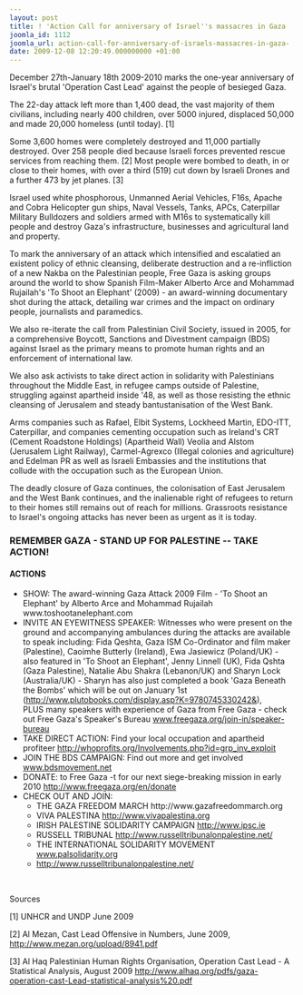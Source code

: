 ```yaml
---
layout: post
title: ! 'Action Call for anniversary of Israel''s massacres in Gaza  '
joomla_id: 1112
joomla_url: action-call-for-anniversary-of-israels-massacres-in-gaza-
date: 2009-12-08 12:20:49.000000000 +01:00
---
```

<p>December 27th-January 18th 2009-2010 marks the one-year anniversary of Israel's brutal 'Operation Cast Lead' against the people of besieged Gaza.</p>
<p>The 22-day attack left more than 1,400 dead, the vast majority of them civilians, including nearly 400 children, over 5000 injured, displaced 50,000 and made 20,000 homeless (until today). [1]</p>
<p>Some 3,600 homes were completely destroyed and 11,000 partially destroyed. Over 258 people died because Israeli forces prevented rescue services from reaching them. [2] Most people were bombed to death, in or close to their homes, with over a third (519) cut down by Israeli Drones and a further 473 by jet planes. [3]</p>
<p>Israel used white phosphorous, Unmanned Aerial Vehicles, F16s, Apache and Cobra Helicopter gun ships, Naval Vessels, Tanks, APCs, Caterpillar Military Bulldozers and soldiers armed with M16s to systematically kill people and destroy Gaza's infrastructure, businesses and agricultural land and property.</p>
<p>

</p>
<p>To mark the anniversary of an attack which intensified and escalatied an existent policy of ethnic cleansing, deliberate destruction and a re-infliction of a new Nakba on the Palestinian people, Free Gaza is asking groups around the world to show Spanish Film-Maker Alberto Arce and Mohammad Rujailah's 'To Shoot an Elephant' (2009) - an award-winning documentary shot during the attack, detailing war crimes and the impact on ordinary people, journalists and paramedics.</p>
<p>We also re-iterate the call from Palestinian Civil Society, issued in 2005, for a comprehensive Boycott, Sanctions and Divestment campaign (BDS) against Israel as the primary means to promote human rights and an enforcement of international law.</p>
<p>We also ask activists to take direct action in solidarity with Palestinians throughout the Middle East, in refugee camps outside of Palestine, struggling against apartheid inside '48, as well as those resisting the ethnic cleansing of Jerusalem and steady bantustanisation of the West Bank.</p>
<p>Arms companies such as Rafael, Elbit Systems, Lockheed Martin, EDO-ITT, Caterpillar, and companies cementing occupation such as Ireland's CRT (Cement Roadstone Holdings) (Apartheid Wall) Veolia and Alstom (Jerusalem Light Railway), Carmel-Agrexco (Illegal colonies and agriculture) and Edelman PR as well as Israeli Embassies and the institutions that collude with the occupation such as the European Union.</p>
<p>The deadly closure of Gaza continues, the colonisation of East Jerusalem and the West Bank continues, and the inalienable right of refugees to return to their homes still remains out of reach for millions. Grassroots resistance to Israel's ongoing attacks has never been as urgent as it is today.</p>
<h3>REMEMBER GAZA - STAND UP FOR PALESTINE -- TAKE ACTION!</h3>
<h4>ACTIONS</h4>
<ul>
<li>SHOW: The award-winning Gaza Attack 2009 Film - 'To Shoot an Elephant' by Alberto Arce and Mohammad Rujailah www.toshootanelephant.com</li>
<li>INVITE AN EYEWITNESS SPEAKER: Witnesses who were present on the ground and accompanying ambulances during the attacks are available to speak including: Fida Qeshta, Gaza ISM Co-Ordinator and film maker (Palestine), Caoimhe Butterly (Ireland), Ewa Jasiewicz (Poland/UK) - also featured in 'To Shoot an Elephant', Jenny Linnell (UK), Fida Qshta (Gaza Palestine), Natalie Abu Shakra (Lebanon/UK) and  Sharyn Lock (Australia/UK) - Sharyn has also just completed a book 'Gaza Beneath the Bombs' which will be out on January 1st (<a href="http://www.plutobooks.com/display.asp?K=9780745330242&amp;">http://www.plutobooks.com/display.asp?K=9780745330242&amp;</a>),<br />PLUS many speakers with experience of Gaza from Free Gaza - check out Free Gaza's Speaker's Bureau <a href="join-in/speaker-bureau">www.freegaza.org/join-in/speaker-bureau</a></li>
<li>TAKE DIRECT ACTION: Find your local occupation and apartheid profiteer <a href="http://whoprofits.org/Involvements.php?id=grp_inv_exploit">http://whoprofits.org/Involvements.php?id=grp_inv_exploit</a></li>
<li>JOIN THE BDS CAMPAIGN: Find out more and get involved <a href="http://www.bdsmovement.net">www.bdsmovement.net</a></li>
<li>DONATE: to Free Gaza -t for our next siege-breaking mission in early 2010 <a href="en/donate">http://www.freegaza.org/en/donate</a></li>
<li>CHECK OUT AND JOIN:
<ul>
<li>THE GAZA FREEDOM MARCH http://www.gazafreedommarch.org</li>
<li>VIVA PALESTINA <a href="http://www.vivapalestina.org">http://www.vivapalestina.org</a></li>
<li>IRISH PALESTINE SOLIDARITY CAMPAIGN <a href="http://www.ipsc.ie">http://www.ipsc.ie</a></li>
<li>RUSSELL TRIBUNAL <a href="http://www.russelltribunalonpalestine.net/">http://www.russelltribunalonpalestine.net/</a></li>
<li>THE INTERNATIONAL SOLIDARITY MOVEMENT <a href="http://www.russelltribunalonpalestine.net/">www.palsolidarity.org</a></li>
<li><a href="http://www.russelltribunalonpalestine.net/">http://www.russelltribunalonpalestine.net/</a></li>
</ul>
</li>
</ul>
<p> </p>
<p>Sources</p>
<p>[1] UNHCR and UNDP June 2009</p>
<p>[2] Al Mezan, Cast Lead Offensive in Numbers, June 2009, <a href="http://www.mezan.org/upload/8941.pdf">http://www.mezan.org/upload/8941.pdf</a></p>
<p>[3] Al Haq Palestinian Human Rights Organisation, Operation Cast Lead - A Statistical Analysis, August 2009 <a href="http://www.alhaq.org/pdfs/gaza-operation-cast-Lead-statistical-analysis%20.pdf">http://www.alhaq.org/pdfs/gaza-operation-cast-Lead-statistical-analysis%20.pdf</a></p>
